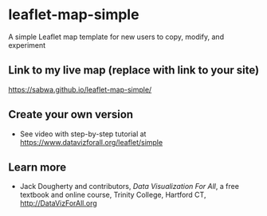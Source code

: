 # leaflet-map-simple
A simple Leaflet map template for new users to copy, modify, and experiment

## Link to my live map (replace with link to your site)

https://sabwa.github.io/leaflet-map-simple/

## Create your own version
- See video with step-by-step tutorial at https://www.datavizforall.org/leaflet/simple

## Learn more
- Jack Dougherty and contributors, *Data Visualization For All*, a free textbook and online course, Trinity College, Hartford CT, http://DataVizForAll.org
